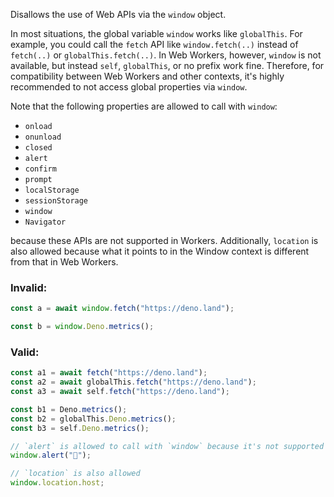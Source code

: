 Disallows the use of Web APIs via the `window` object.

In most situations, the global variable `window` works like `globalThis`. For
example, you could call the `fetch` API like `window.fetch(..)` instead of
`fetch(..)` or `globalThis.fetch(..)`. In Web Workers, however, `window` is not
available, but instead `self`, `globalThis`, or no prefix work fine. Therefore,
for compatibility between Web Workers and other contexts, it's highly
recommended to not access global properties via `window`.

Note that the following properties are allowed to call with `window`:

- `onload`
- `onunload`
- `closed`
- `alert`
- `confirm`
- `prompt`
- `localStorage`
- `sessionStorage`
- `window`
- `Navigator`

because these APIs are not supported in Workers. Additionally, `location` is
also allowed because what it points to in the Window context is different from
that in Web Workers.

### Invalid:

```typescript
const a = await window.fetch("https://deno.land");

const b = window.Deno.metrics();
```

### Valid:

```typescript
const a1 = await fetch("https://deno.land");
const a2 = await globalThis.fetch("https://deno.land");
const a3 = await self.fetch("https://deno.land");

const b1 = Deno.metrics();
const b2 = globalThis.Deno.metrics();
const b3 = self.Deno.metrics();

// `alert` is allowed to call with `window` because it's not supported in Workers
window.alert("🍣");

// `location` is also allowed
window.location.host;
```
